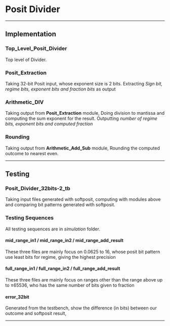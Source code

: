 #   Posit Divider

---

##  Implementation

### Top_Level_Posit_Divider
Top level of Divider.

### Posit_Extraction
Taking 32-bit Posit input, whose exponent size is 2 bits.
Extracting *Sign bit, regime bits, exponent bits and fraction bits* as output

### Arithmetic_DIV
Taking output from **Posit_Extraction** module, 
Doing division to mantissa and computing the sum exponent for the result.
Outputting *number of regime bits, exponent bits and computed fraction*

### Rounding
Taking output from **Arithmetic_Add_Sub** module,
Rounding the computed outcome to nearest even.

---

##  Testing

### Posit_Divider_32bits-2_tb
Taking input files generated with softposit, 
computing with modules above and comparing bit patterns generated with softposit.

### Testing Sequences
All testing sequences are in *simulation* folder.

####    mid_range_in1 / mid_range_in2 / mid_range_add_result

These three files are mainly focus on 0.0625 to 16, whose posit bit pattern use least bits for regime, giving the highest precision

####    full_range_in1 / full_range_in2 / full_range_add_result

These three files are mainly focus on ranges other than the range above up to ±65536, who has the same number of bits given to fraction

####    error_32bit
Generated from the testbench, show the difference (in bits) between our outcome and softposit result,

---
